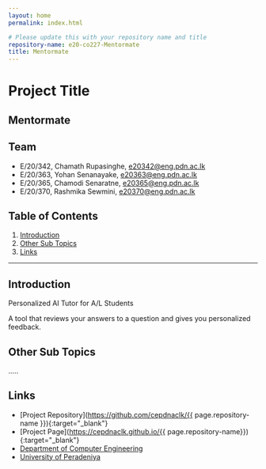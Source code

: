```yaml
---
layout: home
permalink: index.html

# Please update this with your repository name and title
repository-name: e20-co227-Mentormate
title: Mentormate
---
```


[comment]: # "This is the standard layout for the project, but you can clean this and use your own template"

# Project Title
Mentormate
---

<!-- 
This is a sample image, to show how to add images to your page. To learn more options, please refer [this](https://projects.ce.pdn.ac.lk/docs/faq/how-to-add-an-image/)

![Sample Image](./images/sample.png)
 -->

## Team
-  E/20/342, Chamath Rupasinghe, [e20342@eng.pdn.ac.lk](mailto:e20342@eng.pdn.ac.lk)
-  E/20/363, Yohan Senanayake, [e20363@eng.pdn.ac.lk](mailto:e20363@eng.pdn.ac.lk)
-  E/20/365, Chamodi Senaratne, [e20365@eng.pdn.ac.lk](mailto:e20365@eng.pdn.ac.lk)
-  E/20/370, Rashmika Sewmini, [e20370@eng.pdn.ac.lk](mailto:e20370@eng.pdn.ac.lk)

## Table of Contents
1. [Introduction](#introduction)
2. [Other Sub Topics](#other-sub-topics)
3. [Links](#links)

---

## Introduction

 Personalized AI Tutor for A/L Students 

 A tool that reviews your answers to a question and gives you personalized feedback.

## Other Sub Topics

.....

## Links

- [Project Repository](https://github.com/cepdnaclk/{{ page.repository-name }}){:target="_blank"}
- [Project Page](https://cepdnaclk.github.io/{{ page.repository-name}}){:target="_blank"}
- [Department of Computer Engineering](http://www.ce.pdn.ac.lk/)
- [University of Peradeniya](https://eng.pdn.ac.lk/)


[//]: # (Please refer this to learn more about Markdown syntax)
[//]: # (https://github.com/adam-p/markdown-here/wiki/Markdown-Cheatsheet)

